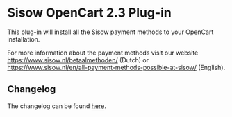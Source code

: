 # Sisow OpenCart 2.3 Plug-in

This plug-in will install all the Sisow payment methods to your OpenCart installation. 

For more information about the payment methods visit our website https://www.sisow.nl/betaalmethoden/ (Dutch) or https://www.sisow.nl/en/all-payment-methods-possible-at-sisow/ (English).

## Changelog

The changelog can be found [here](/CHANGELOG.md).
